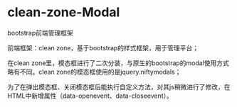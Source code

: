 # clean-zone-Modal
bootstrap前端管理框架

前端框架：clean zone，基于bootstrap的样式框架，用于管理平台；

在clean zone里，模态框进行了二次分装，与原生的bootstrap的modal使用方式略有不同。clean zone的模态框使用的是jquery.niftymodals；

为了在弹出模态框、关闭模态框后能执行自定义方法，对其js稍微进行了修改，在HTML中新增属性（data-openevent、data-closeevent）。
